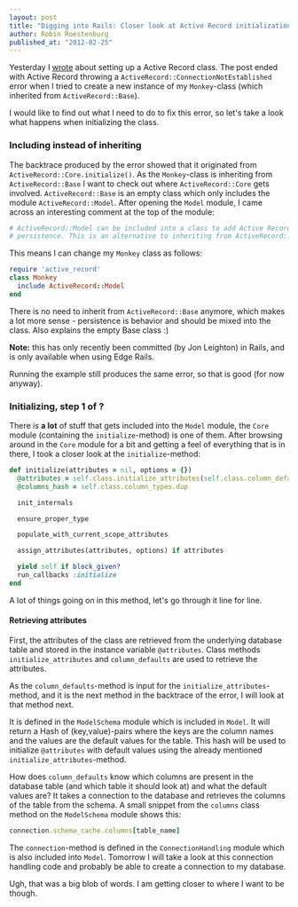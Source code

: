 ```yaml
--- 
layout: post 
title: "Digging into Rails: Closer look at Active Record initialization" 
author: Robin Roestenburg 
published_at: "2012-02-25" 
---
```


Yesterday I
[wrote](/2012/02/24/digging-into-rails-setting-up-activerecord-class) about
setting up a Active Record class. The post ended with Active Record throwing a
`ActiveRecord::ConnectionNotEstablished` error when I tried to create a new
instance of my `Monkey`-class (which inherited from `ActiveRecord::Base`). 

I would like to find out what I need to do to fix this error, so let's take a
look what happens when initializing the class. 

### Including instead of inheriting 

The backtrace produced by the error showed that it originated from
`ActiveRecord::Core.initialize()`. As the `Monkey`-class is inheriting from
`ActiveRecord::Base` I want to check out where `ActiveRecord::Core` gets
involved. `ActiveRecord::Base` is an empty class which only includes the module
`ActiveRecord::Model`. After opening the `Model` module, I came across an
interesting comment at the top of the module: 

~~~ ruby 
# ActiveRecord::Model can be included into a class to add Active Record
# persistence. This is an alternative to inheriting from ActiveRecord::Base.
~~~

This means I can change my `Monkey` class as follows: 

~~~ ruby 
require 'active_record'
class Monkey 
  include ActiveRecord::Model 
end
~~~

There is no need to inherit from `ActiveRecord::Base` anymore, which makes a
lot more sense - persistence is behavior and should be mixed into the class.
Also explains the empty Base class :) 

**Note:** this has only recently been committed (by Jon Leighton) in Rails, and
is only available when using Edge Rails.

Running the example still produces the same error, so that is good (for now
anyway).  

### Initializing, step 1 of ?
There is **a lot** of stuff that gets included into the `Model` module, the
`Core` module (containing the `initialize`-method) is one of them. After
browsing around in the `Core` module for a bit and getting a feel of everything
that is in there, I took a closer look at the `initialize`-method:

~~~ ruby
def initialize(attributes = nil, options = {})
  @attributes = self.class.initialize_attributes(self.class.column_defaults.dup)
  @columns_hash = self.class.column_types.dup

  init_internals

  ensure_proper_type

  populate_with_current_scope_attributes

  assign_attributes(attributes, options) if attributes

  yield self if block_given?
  run_callbacks :initialize
end
~~~

A lot of things going on in this method, let's go through it line for line. 

#### Retrieving attributes
First, the attributes of the class are retrieved from the underlying database
table and stored in the instance variable `@attributes`. Class methods
`initialize_attributes` and `column_defaults` are used to retrieve the
attributes. 

As the `column_defaults`-method is input for the `initialize_attributes`-method,
and it is the next method in the backtrace of the error, I will look at that
method next. 

It is defined in the `ModelSchema` module which is
included in `Model`. It will return a Hash of (key,value)-pairs
where the keys are the column names and the values are the default values for
the table. This hash will be used to initialize `@attributes` with default
values using the already mentioned `initialize_attributes`-method. 

How does `column_defaults` know which columns are present in the database table
(and which table it should look at) and what the default values are? It takes a
connection to the database and retrieves the columns of the table from the
schema. A small snippet from the `columns` class method on the `ModelSchema`
module shows this: 

~~~ ruby
connection.schema_cache.columns[table_name]
~~~

The `connection`-method is defined in the `ConnectionHandling` module which is
also included into `Model`. Tomorrow I will take a look at this connection
handling code and probably be able to create a connection to my database. 

Ugh, that was a big blob of words. I am getting closer to where I want to be
though. 
